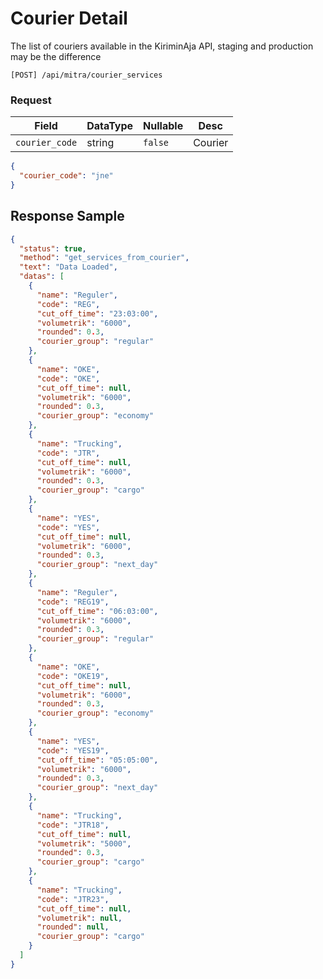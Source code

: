 # Courier Detail

The list of couriers available in the KiriminAja API, staging and production may be the difference

```shell
[POST] /api/mitra/courier_services
```

### Request

| Field          | DataType | Nullable | Desc    |
| -------------- | -------- | -------- | ------- |
| `courier_code` | string   | `false`  | Courier |

```json
{
  "courier_code": "jne"
}
```

## Response Sample

```json
{
  "status": true,
  "method": "get_services_from_courier",
  "text": "Data Loaded",
  "datas": [
    {
      "name": "Reguler",
      "code": "REG",
      "cut_off_time": "23:03:00",
      "volumetrik": "6000",
      "rounded": 0.3,
      "courier_group": "regular"
    },
    {
      "name": "OKE",
      "code": "OKE",
      "cut_off_time": null,
      "volumetrik": "6000",
      "rounded": 0.3,
      "courier_group": "economy"
    },
    {
      "name": "Trucking",
      "code": "JTR",
      "cut_off_time": null,
      "volumetrik": "6000",
      "rounded": 0.3,
      "courier_group": "cargo"
    },
    {
      "name": "YES",
      "code": "YES",
      "cut_off_time": null,
      "volumetrik": "6000",
      "rounded": 0.3,
      "courier_group": "next_day"
    },
    {
      "name": "Reguler",
      "code": "REG19",
      "cut_off_time": "06:03:00",
      "volumetrik": "6000",
      "rounded": 0.3,
      "courier_group": "regular"
    },
    {
      "name": "OKE",
      "code": "OKE19",
      "cut_off_time": null,
      "volumetrik": "6000",
      "rounded": 0.3,
      "courier_group": "economy"
    },
    {
      "name": "YES",
      "code": "YES19",
      "cut_off_time": "05:05:00",
      "volumetrik": "6000",
      "rounded": 0.3,
      "courier_group": "next_day"
    },
    {
      "name": "Trucking",
      "code": "JTR18",
      "cut_off_time": null,
      "volumetrik": "5000",
      "rounded": 0.3,
      "courier_group": "cargo"
    },
    {
      "name": "Trucking",
      "code": "JTR23",
      "cut_off_time": null,
      "volumetrik": null,
      "rounded": null,
      "courier_group": "cargo"
    }
  ]
}
```
